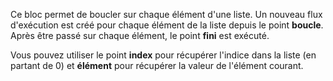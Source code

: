 Ce bloc permet de boucler sur chaque élément d'une liste. Un nouveau flux d'exécution est créé pour chaque élément de la liste depuis le point **boucle**. Après être passé sur chaque élément, le point **fini** est exécuté.

Vous pouvez utiliser le point **index** pour récupérer l'indice dans la liste (en partant de 0) et **élément** pour récupérer la valeur de l'élément courant.